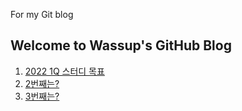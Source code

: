 For my Git blog
## Welcome to Wassup's GitHub Blog

1. [2022 1Q 스터디 목표](https://alstjq9295.github.io/blog/docs/2022-01-21-1st)
2. [2번째는?](https://alstjq9295.github.io/blog/)
3. [3번째는?](https://alstjq9295.github.io/blog/)

